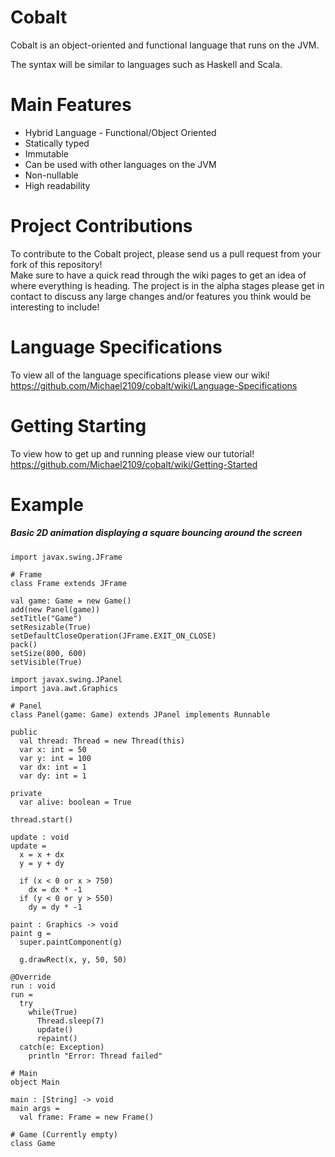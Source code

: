 # Cobalt

Cobalt is an object-oriented and functional language that runs on the JVM.

The syntax will be similar to languages such as Haskell and Scala.  

# Main Features
* Hybrid Language - Functional/Object Oriented
* Statically typed
* Immutable
* Can be used with other languages on the JVM
* Non-nullable
* High readability    

# Project Contributions
To contribute to the Cobalt project, please send us a pull request from your fork of this repository!  
Make sure to have a quick read through the wiki pages to get an idea of where everything is heading. The project is in the alpha stages please get in contact to discuss any large changes and/or features you think would be interesting to include!

# Language Specifications
To view all of the language specifications please view our wiki!  
https://github.com/Michael2109/cobalt/wiki/Language-Specifications

# Getting Starting
To view how to get up and running please view our tutorial!
https://github.com/Michael2109/cobalt/wiki/Getting-Started

# Example 
##### Basic 2D animation displaying a square bouncing around the screen
```
import javax.swing.JFrame

# Frame
class Frame extends JFrame

val game: Game = new Game()
add(new Panel(game))
setTitle("Game")
setResizable(True)
setDefaultCloseOperation(JFrame.EXIT_ON_CLOSE)
pack()
setSize(800, 600)
setVisible(True)
```
```
import javax.swing.JPanel
import java.awt.Graphics

# Panel
class Panel(game: Game) extends JPanel implements Runnable

public
  val thread: Thread = new Thread(this)
  var x: int = 50
  var y: int = 100
  var dx: int = 1
  var dy: int = 1

private
  var alive: boolean = True

thread.start()

update : void
update =
  x = x + dx
  y = y + dy

  if (x < 0 or x > 750)
    dx = dx * -1
  if (y < 0 or y > 550)
    dy = dy * -1

paint : Graphics -> void
paint g =
  super.paintComponent(g)

  g.drawRect(x, y, 50, 50)

@Override
run : void
run =
  try
    while(True)
      Thread.sleep(7)
      update()
      repaint()
  catch(e: Exception)
    println "Error: Thread failed"
```
```
# Main
object Main

main : [String] -> void
main args =
  val frame: Frame = new Frame()
```
```
# Game (Currently empty)
class Game
```
